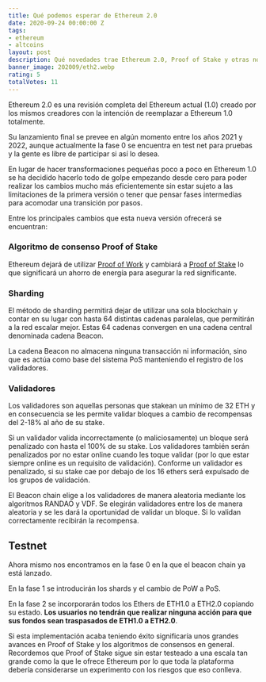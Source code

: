 ```yaml
---
title: Qué podemos esperar de Ethereum 2.0
date: 2020-09-24 00:00:00 Z
tags:
- ethereum
- altcoins
layout: post
description: Qué novedades trae Ethereum 2.0, Proof of Stake y otras novedades.
banner_image: 202009/eth2.webp
rating: 5
totalVotes: 11
---
```


Ethereum 2.0 es una revisión completa del Ethereum actual (1.0) creado por los mismos creadores con la intención de reemplazar a Ethereum 1.0 totalmente.

<!--more-->

Su lanzamiento final se prevee en algún momento entre los años 2021 y 2022, aunque actualmente la fase 0 se encuentra en test net para pruebas y la gente es libre de participar si así lo desea.

En lugar de hacer transformaciones pequeñas poco a poco en Ethereum 1.0 se ha decidido hacerlo todo de golpe empezando desde cero para poder realizar los cambios mucho más eficientemente sin estar sujeto a las limitaciones de la primera versión o tener que pensar fases intermedias para acomodar una transición por pasos.

Entre los principales cambios que esta nueva versión ofrecerá se encuentran:

### Algoritmo de consenso Proof of Stake
Ethereum dejará de utilizar [Proof of Work](/que-es-proof-of-work) y cambiará a [Proof of Stake](/proof-of-work-vs-proof-of-stake/) lo que significará un ahorro de energía para asegurar la red significante.

### Sharding
El método de sharding permitirá dejar de utilizar una sola blockchain y contar en su lugar con hasta 64 distintas cadenas paralelas, que permitirán a la red escalar mejor. Estas 64 cadenas convergen en una cadena central denominada cadena Beacon.

La cadena Beacon no almacena ninguna transacción ni información, sino que es actúa como base del sistema PoS manteniendo el registro de los validadores.


### Validadores

Los validadores son aquellas personas que stakean un mínimo de 32 ETH y en consecuencia se les permite validar bloques a cambio de recompensas del 2-18% al año de su stake.

Si un validador valida incorrectamente (o maliciosamente) un bloque será penalizado con hasta el 100% de su stake. Los validadores también serán penalizados por no estar online cuando les toque validar (por lo que estar siempre online es un requisito de validación). Conforme un validador es penalizado, si su stake cae por debajo de los 16 ethers será expulsado de los grupos de validación.

El Beacon chain elige a los validadores de manera aleatoria mediante los algoritmos RANDAO y VDF. Se elegirán validadores entre los de manera aleatoria y se les dará la oportunidad de validar un bloque. Si lo validan correctamente recibirán la recompensa.

## Testnet

Ahora mismo nos encontramos en la fase 0 en la que el beacon chain ya está lanzado.

En la fase 1 se introducirán los shards y el cambio de PoW a PoS.

En la fase 2 se incorporarán todos los Ethers de ETH1.0 a ETH2.0 copiando su estado. **Los usuarios no tendrán que realizar ninguna acción para que sus fondos sean traspasados de ETH1.0 a ETH2.0**.



Si esta implementación acaba teniendo éxito significaría unos grandes avances en Proof of Stake y los algoritmos de consensos en general. Recordemos que Proof of Stake sigue sin estar testeado a una escala tan grande como la que le ofrece Ethereum por lo que toda la plataforma debería considerarse un experimento con los riesgos que eso conlleva.